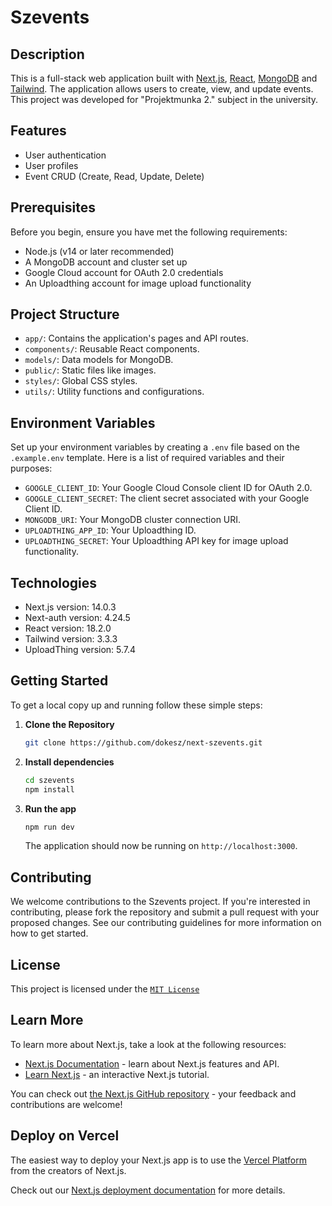 # Szevents

## Description

This is a full-stack web application built with [Next.js](https://nextjs.org/), [React](https://react.dev/), [MongoDB](https://www.mongodb.com/atlas) and [Tailwind](https://tailwindcss.com/). The application allows users to create, view, and update events. This project was developed for "Projektmunka 2." subject in the university.

## Features

- User authentication
- User profiles
- Event CRUD (Create, Read, Update, Delete)

## Prerequisites

Before you begin, ensure you have met the following requirements:

- Node.js (v14 or later recommended)
- A MongoDB account and cluster set up
- Google Cloud account for OAuth 2.0 credentials
- An Uploadthing account for image upload functionality

## Project Structure

- `app/`: Contains the application's pages and API routes.
- `components/`: Reusable React components.
- `models/`: Data models for MongoDB.
- `public/`: Static files like images.
- `styles/`: Global CSS styles.
- `utils/`: Utility functions and configurations.

## Environment Variables

Set up your environment variables by creating a `.env` file based on the `.example.env` template. Here is a list of required variables and their purposes:

- `GOOGLE_CLIENT_ID`: Your Google Cloud Console client ID for OAuth 2.0.
- `GOOGLE_CLIENT_SECRET`: The client secret associated with your Google Client ID.
- `MONGODB_URI`: Your MongoDB cluster connection URI.
- `UPLOADTHING_APP_ID`: Your Uploadthing ID.
- `UPLOADTHING_SECRET`: Your Uploadthing API key for image upload functionality.

## Technologies

- Next.js version: 14.0.3
- Next-auth version: 4.24.5
- React version: 18.2.0
- Tailwind version: 3.3.3
- UploadThing version: 5.7.4

## Getting Started

To get a local copy up and running follow these simple steps:

1. **Clone the Repository**
   ```sh
   git clone https://github.com/dokesz/next-szevents.git
   ```
2. **Install dependencies**
   ```sh
   cd szevents
   npm install
   ```
3. **Run the app**
   ```sh
   npm run dev
   ```
   The application should now be running on `http://localhost:3000`.

## Contributing

We welcome contributions to the Szevents project. If you're interested in contributing, please fork the repository and submit a pull request with your proposed changes. See our contributing guidelines for more information on how to get started.

## License

This project is licensed under the [`MIT License`](https://opensource.org/license/mit/)

## Learn More

To learn more about Next.js, take a look at the following resources:

- [Next.js Documentation](https://nextjs.org/docs) - learn about Next.js features and API.
- [Learn Next.js](https://nextjs.org/learn) - an interactive Next.js tutorial.

You can check out [the Next.js GitHub repository](https://github.com/vercel/next.js/) - your feedback and contributions are welcome!

## Deploy on Vercel

The easiest way to deploy your Next.js app is to use the [Vercel Platform](https://vercel.com/new?utm_medium=default-template&filter=next.js&utm_source=create-next-app&utm_campaign=create-next-app-readme) from the creators of Next.js.

Check out our [Next.js deployment documentation](https://nextjs.org/docs/deployment) for more details.
